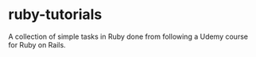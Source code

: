 # ruby-tutorials
A collection of simple tasks in Ruby done from following a Udemy course for Ruby on Rails.

